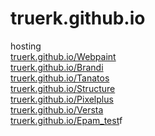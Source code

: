 # truerk.github.io
hosting<br>
<a href="http://truerk.github.io/Webpaint">truerk.github.io/Webpaint</a><br>
<a href="http://truerk.github.io/Brandi">truerk.github.io/Brandi</a><br>
<a href="http://truerk.github.io/Tanatos">truerk.github.io/Tanatos</a><br>
<a href="http://truerk.github.io/Structure">truerk.github.io/Structure</a><br>
<a href="http://truerk.github.io/Pixelplus">truerk.github.io/Pixelplus</a><br>
<a href="http://truerk.github.io/Versta">truerk.github.io/Versta</a><br>
<a href="http://truerk.github.io/Epam_test">truerk.github.io/Epam_test</a>f<br>
